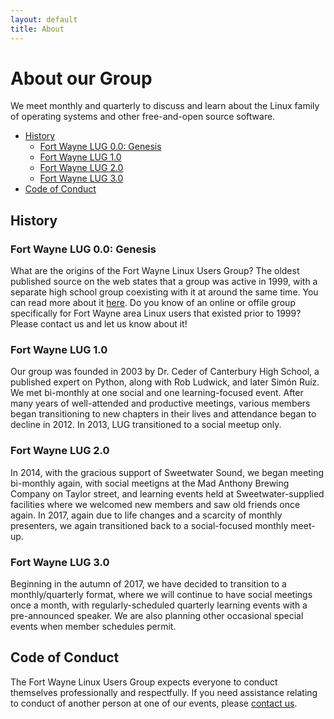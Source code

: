 ```yaml
---
layout: default
title: About
---
```

# About our Group
We meet monthly and quarterly to discuss and learn about the Linux family of operating systems and other free-and-open source software.

- [History](#history)
	- [Fort Wayne LUG 0.0: Genesis](#fort-wayne-lug-00-genesis)
	- [Fort Wayne LUG 1.0](#fort-wayne-lug-10)
	- [Fort Wayne LUG 2.0](#fort-wayne-lug-20)
	- [Fort Wayne LUG 3.0](#fort-wayne-lug-30)
- [Code of Conduct](#code-of-conduct)

## History

### Fort Wayne LUG 0.0: Genesis
What are the origins of the Fort Wayne Linux Users Group? The oldest published source on the web states that a group was active in 1999, with a separate high school group coexisting with it at around the same time. You can read more about it [here](http://fwlug.tripod.com/fwlug.html). Do you know of an online or offile group specifically for Fort Wayne area Linux users that existed prior to 1999? Please contact us and let us know about it!

### Fort Wayne LUG 1.0
Our group was founded in 2003 by Dr. Ceder of Canterbury High School, a published expert on Python, along with Rob Ludwick, and later Simón Ruíz. We met bi-monthly at one social and one learning-focused event. After many years of well-attended and productive meetings, various members began transitioning to new chapters in their lives and attendance began to decline in 2012. In 2013, LUG transitioned to a social meetup only.

### Fort Wayne LUG 2.0
In 2014, with the gracious support of Sweetwater Sound, we began meeting bi-monthly again, with social meetigns at the Mad Anthony Brewing Company on Taylor street, and learning events held at Sweetwater-supplied facilities where we welcomed new members and saw old friends once again. In 2017, again due to life changes and a scarcity of monthly presenters, we again transitioned back to a social-focused monthly meet-up.

### Fort Wayne LUG 3.0
Beginning in the autumn of 2017, we have decided to transition to a monthly/quarterly format, where we will continue to have social meetings once a month, with regularly-scheduled quarterly learning events with a pre-announced speaker. We are also planning other occasional special events when member schedules permit.


## Code of Conduct
The Fort Wayne Linux Users Group expects everyone to conduct themselves professionally and respectfully. If you need assistance relating to conduct of another person at one of our events, please [contact us](mailto:contact@fortwaynelinux.org).
